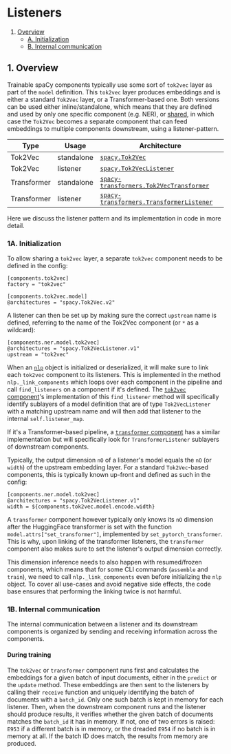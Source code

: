 # Listeners

1. [Overview](#1-overview)
   - [A. Initialization](#1a-initialization)
   - [B. Internal communication](#1b-internal-communication)

## 1. Overview

Trainable spaCy components typically use some sort of `tok2vec` layer as part of the `model` definition.
This `tok2vec` layer produces embeddings and is either a standard `Tok2Vec` layer, or a Transformer-based one.
Both versions can be used either inline/standalone, which means that they are defined and used
by only one specific component (e.g. NER), or [shared](https://spacy.io/usage/embeddings-transformers#embedding-layers),
in which case the `Tok2Vec` becomes a separate component that can
feed embeddings to multiple components downstream, using a listener-pattern.

| Type        | Usage      | Architecture                                                                                       |
| ----------- | ---------- | -------------------------------------------------------------------------------------------------- |
| Tok2Vec     | standalone | [`spacy.Tok2Vec`](https://spacy.io/api/architectures#Tok2Vec)                                      |
| Tok2Vec     | listener   | [`spacy.Tok2VecListener`](https://spacy.io/api/architectures#Tok2VecListener)                      |
| Transformer | standalone | [`spacy-transformers.Tok2VecTransformer`](https://spacy.io/api/architectures#Tok2VecTransformer)   |
| Transformer | listener   | [`spacy-transformers.TransformerListener`](https://spacy.io/api/architectures#TransformerListener) |

Here we discuss the listener pattern and its implementation in code in more detail.

### 1A. Initialization

To allow sharing a `tok2vec` layer, a separate `tok2vec` component needs to be defined in the config:

```
[components.tok2vec]
factory = "tok2vec"

[components.tok2vec.model]
@architectures = "spacy.Tok2Vec.v2"
```

A listener can then be set up by making sure the correct `upstream` name is defined, referring to the
name of the Tok2Vec component (or `*` as a wildcard):

```
[components.ner.model.tok2vec]
@architectures = "spacy.Tok2VecListener.v1"
upstream = "tok2vec"
```

When an [`nlp`](https://github.com/explosion/spaCy/blob/master/extra/DEVELOPER_DOCS/Language.md) object is
initialized or deserialized, it will make sure to link each `tok2vec` component to its listeners. This is
implemented in the method `nlp._link_components` which loops over each
component in the pipeline and call `find_listeners` on a component if it's defined.
The [`tok2vec` component](https://github.com/explosion/spaCy/blob/master/spacy/pipeline/tok2vec.py)'s implementation
of this `find_listener` method will
specifically identify sublayers of a model definition that are of type `Tok2VecListener` with a matching
upstream name and will then add that listener to the internal `self.listener_map`.

If it's a Transformer-based pipeline, a
[`transformer` component](https://github.com/explosion/spacy-transformers/blob/master/spacy_transformers/pipeline_component.py)
has a similar implementation but will specifically look for `TransformerListener` sublayers of downstream components.

Typically, the output dimension `nO` of a listener's model equals the `nO` (or `width`) of the upstream embedding layer.
For a standard `Tok2Vec`-based components, this is typically known up-front and defined as such in the config:

```
[components.ner.model.tok2vec]
@architectures = "spacy.Tok2VecListener.v1"
width = ${components.tok2vec.model.encode.width}
```

A `transformer` component however typically only knows its `nO` dimension after the HuggingFace transformer
is set with the function `model.attrs["set_transformer"]`, implemented by `set_pytorch_transformer`.
This is why, upon linking of the transformer listeners, the `transformer` component also makes sure to set
the listener's output dimension correctly.

This dimension inference needs to also happen with resumed/frozen components, which means that for some CLI
commands (`assemble` and `train`), we need to call `nlp._link_components` even before initializing the `nlp`
object. To cover all use-cases and avoid negative side effects, the code base ensures that performing the
linking twice is not harmful.

[comment]: <> (TODO: empty initialization )

[comment]: <> ("The Tok2Vec listener did not receive any valid input from an upstream component.")

### 1B. Internal communication

The internal communication between a listener and its downstream components is organized by sending and 
receiving information across the components. 

#### During training

[comment]: <> (`nlp.update` batches the data and sends each batch)

The `tok2vec` or `transformer` component runs first and calculates 
the embeddings for a given batch of input documents, either in the `predict` or the `update` method. These 
embeddings are then sent to the listeners by calling their `receive` function and uniquely identifying the 
batch of documents with a `batch_id`. Only one such batch is kept in memory for each listener. Then, when the 
downstream component runs and the listener should produce results, it verifies whether the given batch of documents 
matches the `batch_id` it has in memory. If not, one of two errors is raised: `E953` if a different batch is in 
memory, or the dreaded `E954` if no batch is in memory at all. If the batch ID does match, the results from 
memory are produced.


